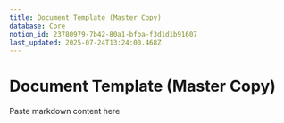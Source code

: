 ```yaml
---
title: Document Template (Master Copy)
database: Core
notion_id: 23780979-7b42-80a1-bfba-f3d1d1b91607
last_updated: 2025-07-24T13:24:00.468Z
---
```


# Document Template (Master Copy)


Paste markdown content here

